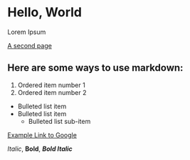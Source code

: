 # Hello, World

Lorem Ipsum

[A second page](./second.md)

## Here are some ways to use markdown:

1. Ordered item number 1
2. Ordered item number 2

- Bulleted list item
- Bulleted list item
  - Bulleted list sub-item

[Example Link to Google](https://www.google.com)

*Italic*, **Bold**, ***Bold Italic***
